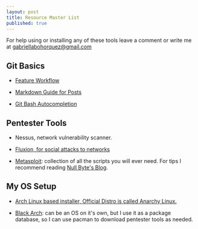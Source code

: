 ```yaml
---
layout: post
title: Resource Master List
published: true
---
```


For help using or installing any of these tools leave a comment or write me at gabriellabohorquez@gmail.com


## Git Basics

- [Feature Workflow](https://gist.github.com/blackfalcon/8428401)

- [Markdown Guide for Posts](http://www.jekyllnow.com/Markdown-Style-Guide/)

- [Git Bash Autocompletion](https://github.com/bobthecow/git-flow-completion/wiki/Install-Bash-git-completion)

## Pentester Tools

- Nessus, network vulnerability scanner.

- [Fluxion, for social attacks to networks](https://www.google.co.ve/url?sa=t&rct=j&q=&esrc=s&source=web&cd=1&cad=rja&uact=8&ved=0ahUKEwj01NHgj7zYAhWHSd8KHaRcABQQFggnMAA&url=https%3A%2F%2Fgithub.com%2Fwi-fi-analyzer%2Ffluxion&usg=AOvVaw0Xlfj9DOgLFTbwthSA6clg)
- [Metasploit](https://www.google.co.ve/url?sa=t&rct=j&q=&esrc=s&source=web&cd=1&cad=rja&uact=8&ved=0ahUKEwjnpPePv7zYAhVjZN8KHS6HANwQFggnMAA&url=https%3A%2F%2Fgithub.com%2Frapid7%2Fmetasploit-framework&usg=AOvVaw13afgMr0ciBtwplssV8IDV): collection of all the scripts you will ever need. For tips I recommend reading [Null Byte's Blog](https://null-byte.wonderhowto.com/how-to/metasploit-basics/).

## My OS Setup

- [Arch Linux based installer, Official Distro is called Anarchy Linux.](https://arch-anywhere.org/download/)

- [Black Arch](https://blackarch.org/downloads.html): can be an OS on it's own, but I use it as a package database, so I can use pacman to download pentester tools as needed.
